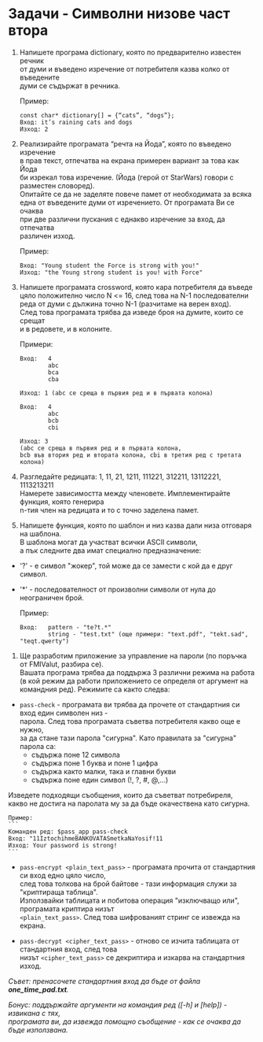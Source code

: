 # **Задачи - Символни низове част втора**

1. Напишете програма dictionary, която по предварително известен речник<br>
от думи и въведено изречение от потребителя казва колко от въведените<br>
думи се съдържат в речника.<br>

    Пример:
    ```
    const char* dictionary[] = {“cats”, “dogs”};
    Вход: it’s raining cats and dogs
    Изход: 2
    ```

1. Реализирайте програмата “речта на Йода”, която по въведено изречение<br>
в прав текст, отпечатва на екрана примерен вариант за това как Йода<br>
би изрекал това изречение. (Йода (герой от StarWars) говори с разместен словоред).<br>
Опитайте се да не заделяте повече памет от необходимата за всяка<br>
една от въведените думи от изречението. От програмата Ви се очаква<br>
при две различни пускания с еднакво изречение за вход, да отпечатва<br>
различен изход.

    Пример:
    ```
    Вход: "Young student the Force is strong with you!"
    Изход: "the Young strong student is you! with Force"
    ```

1. Напишете програмата crossword, която кара потребителя да въведе<br>
цяло положително число N <= 16, след това на N-1 последователни<br>
реда от думи с дължина точно N-1 (разчитаме на верен вход).<br>
След това програмата трябва да изведе броя на думите, които се срещат<br>
и в редовете, и в колоните.<br>

    Примери:
    ```
    Вход:   4
            abc
            bca
            cba

    Изход: 1 (abc се среща в първия ред и в първата колона)
    ```

    ```
    Вход:   4
            abc
            bcb
            cbi

    Изход: 3
    (abc се среща в първия ред и в първата колона,
    bcb във втория ред и втората колона, cbi в третия ред с третата колона)
    ```

1. Разгледайте редицата: 1, 11, 21, 1211, 111221, 312211, 13112221, 1113213211<br>
Намерете зависимостта между членовете. Имплементирайте функция, която генерира<br>
n-тия член на редицата и то с точно заделена памет.<br>

1. Напишете функция, която по шаблон и низ казва дали низа отговаря на шаблона.<br>
В шаблона могат да участват всички ASCII символи,<br>
а пък следните два имат специално предназначение:
 - '\?' - е символ "жокер", той може да се замести с кой да е друг символ.
 - '\*' - последователност от произволни символи от нула до неограничен брой.<br>

    Пример:
    ```
    Вход:   pattern - "te?t.*"
            string - "test.txt" (още примери: "text.pdf", "tekt.sad", "teqt.qwerty")
    ```


1. Ще разработим приложение за управление на пароли (по поръчка от FMIValut, разбира се).<br>
Вашата програма трябва да поддържа 3 различни режима на работа (в кой режим да работи приложението
се определя от аргумент на командния ред). Режимите са както следва:

- `pass-check` - програмата ви трябва да прочете от стандартния си вход един символен низ - <br>
парола. След това програмата съветва потребителя какво още е нужно,<br>
за да стане тази парола "сигурна". Като правилата за "сигурна" парола са:
    - съдържа поне 12 символа<br>
    - съдържа поне 1 буква и поне 1 цифра<br>
    - съдържа както малки, така и главни букви<br>
    - съдържа поне един символ (!, ?, #, @,...)<br>

Изведете подходящи съобщения, които да съветват потребиреля,<br>
какво не достига на паролата му за да бъде окачествена като сигурна.<br>

    Пример:
    ```
    Команден ред: $pass_app pass-check
    Вход: "11IztochihmeBANKOVATASmetkaNaYosif!11
    Изход: Your password is strong!
    ```
- `pass-encrypt <plain_text_pass>` - програмата прочита от стандартния си вход едно цяло число,<br>
след това толкова на брой байтове - тази информация служи за "криптираща таблица".<br>
Използвайки таблицата и побитова операция "изключващо или", програмата криптира низът<br>
`<plain_text_pass>`. След това шифрованият стринг се извежда на екрана.<br>

- `pass-decrypt <cipher_text_pass>` - отново се изчита таблицата от стандартния вход, след това<br>
низът `<cipher_text_pass>` се декриптира и изкарва на стандартния изход.<br>

*Съвет: пренасочете стандартния вход да бъде от файла **one_time_pad.txt**.*<br>

*Бонус: поддържайте аргументи на командия ред ([-h] и [help]) - извикана с тях,*<br>
*програмата ви, да извежда помощно съобщение - как се очаква да бъде използвана.*<br>
